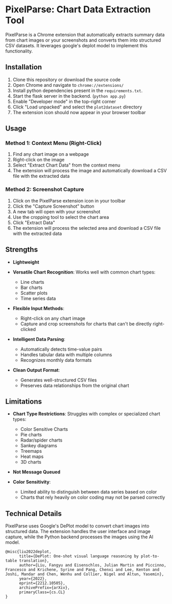 # PixelParse: Chart Data Extraction Tool

PixelParse is a Chrome extension that automatically extracts summary data from 
chart images or your screenshots and converts them into structured CSV datasets. It leverages
google's deplot model to implement this functionality. 


## Installation

1. Clone this repository or download the source code
2. Open Chrome and navigate to `chrome://extensions/`
3. Install python dependencies present in the `requirements.txt`.
4. Start the flask server in the backend. (`python app.py`)
5. Enable "Developer mode" in the top-right corner
6. Click "Load unpacked" and select the `plot2dataset` directory
7. The extension icon should now appear in your browser toolbar


## Usage

### Method 1: Context Menu (Right-Click)
1. Find any chart image on a webpage
2. Right-click on the image
3. Select "Extract Chart Data" from the context menu
4. The extension will process the image and automatically download a CSV file with the extracted data

### Method 2: Screenshot Capture
1. Click on the PixelParse extension icon in your toolbar
2. Click the "Capture Screenshot" button
3. A new tab will open with your screenshot
4. Use the cropping tool to select the chart area
5. Click "Extract Data"
6. The extension will process the selected area and download a CSV file with the extracted data

## Strengths

- **Lightweight**

- **Versatile Chart Recognition**: Works well with common chart types:
  - Line charts
  - Bar charts
  - Scatter plots
  - Time series data

- **Flexible Input Methods**: 
  - Right-click on any chart image
  - Capture and crop screenshots for charts that can't be directly right-clicked

- **Intelligent Data Parsing**:
  - Automatically detects time-value pairs
  - Handles tabular data with multiple columns
  - Recognizes monthly data formats

- **Clean Output Format**:
  - Generates well-structured CSV files
  - Preserves data relationships from the original chart

## Limitations

- **Chart Type Restrictions**: Struggles with complex or specialized chart types:
  - Color Sensitive Charts
  - Pie charts
  - Radar/spider charts
  - Sankey diagrams
  - Treemaps
  - Heat maps
  - 3D charts

- **Not Message Queued**

- **Color Sensitivity**:
  - Limited ability to distinguish between data series based on color
  - Charts that rely heavily on color coding may not be parsed correctly

## Technical Details

PixelParse uses Google's DePlot model to convert chart images into structured data. 
The extension handles the user interface and image capture, while the Python backend 
processes the images using the AI model.


```
@misc{liu2022deplot,
      title={DePlot: One-shot visual language reasoning by plot-to-table translation},
      author={Liu, Fangyu and Eisenschlos, Julian Martin and Piccinno, Francesco and Krichene, Syrine and Pang, Chenxi and Lee, Kenton and Joshi, Mandar and Chen, Wenhu and Collier, Nigel and Altun, Yasemin},
      year={2022},
      eprint={2212.10505},
      archivePrefix={arXiv},
      primaryClass={cs.CL}
}
```
